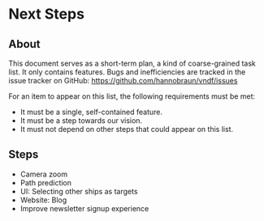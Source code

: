 # Next Steps

## About

This document serves as a short-term plan, a kind of coarse-grained task list.
It only contains features. Bugs and inefficiencies are tracked in the issue
tracker on GitHub: https://github.com/hannobraun/vndf/issues

For an item to appear on this list, the following requirements must be met:
* It must be a single, self-contained feature.
* It must be a step towards our vision.
* It must not depend on other steps that could appear on this list.


## Steps

* Camera zoom
* Path prediction
* UI: Selecting other ships as targets
* Website: Blog
* Improve newsletter signup experience
